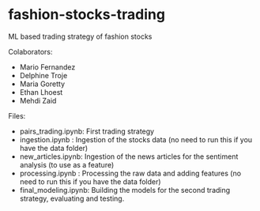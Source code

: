 # fashion-stocks-trading
ML based trading strategy of fashion stocks  

Colaborators:
- Mario Fernandez
- Delphine Troje
- Maria Goretty
- Ethan Lhoest
- Mehdi Zaid

Files:
- pairs_trading.ipynb: First trading strategy
- ingestion.ipynb : Ingestion of the stocks data (no need to run this if you have the data folder)
- new_articles.ipynb: Ingestion of the news articles for the sentiment analysis (to use as a feature)
- processing.ipynb : Processing the raw data and adding features (no need to run this if you have the data folder)
- final_modeling.ipynb: Building the models for the second trading strategy, evaluating and testing.
